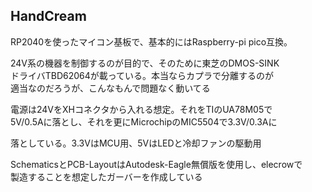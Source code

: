 ## HandCream

RP2040を使ったマイコン基板で、基本的にはRaspberry-pi pico互換。

24V系の機器を制御するのが目的で、そのために東芝のDMOS-SINK  
ドライバTBD62064が載っている。本当ならカプラで分離するのが  
適当なのだろうが、こんなもんで問題なく動いてる

  

電源は24VをXHコネクタから入れる想定。それをTIのUA78M05で  
5V/0.5Aに落とし、それを更にMicrochipのMIC5504で3.3V/0.3Aに

落としている。3.3VはMCU用、5VはLEDと冷却ファンの駆動用

  

SchematicsとPCB-LayoutはAutodesk-Eagle無償版を使用し、elecrowで  
製造することを想定したガーバーを作成している